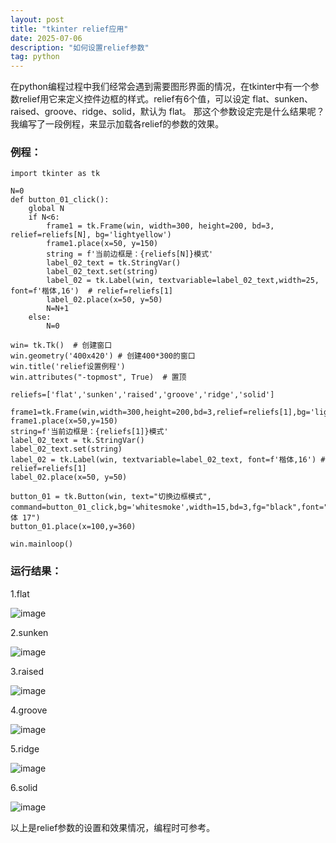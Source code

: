 ```yaml
---
layout: post
title: "tkinter relief应用"
date: 2025-07-06
description: "如何设置relief参数"
tag: python
---  
```

在python编程过程中我们经常会遇到需要图形界面的情况，在tkinter中有一个参数relief用它来定义控件边框的样式。relief有6个值，可以设定 flat、sunken、raised、groove、ridge、solid，默认为 flat。
那这个参数设定完是什么结果呢？我编写了一段例程，来显示加载各relief的参数的效果。

### 例程：
    
    import tkinter as tk

    N=0
    def button_01_click():
        global N
        if N<6:
            frame1 = tk.Frame(win, width=300, height=200, bd=3, relief=reliefs[N], bg='lightyellow')
            frame1.place(x=50, y=150)
            string = f'当前边框是：{reliefs[N]}模式'
            label_02_text = tk.StringVar()
            label_02_text.set(string)
            label_02 = tk.Label(win, textvariable=label_02_text,width=25, font=f'楷体,16')  # relief=reliefs[1]
            label_02.place(x=50, y=50)
            N=N+1
        else:
            N=0
    
    win= tk.Tk()  # 创建窗口
    win.geometry('400x420') # 创建400*300的窗口
    win.title('relief设置例程')
    win.attributes("-topmost", True)  # 置顶
    
    reliefs=['flat','sunken','raised','groove','ridge','solid']
    
    frame1=tk.Frame(win,width=300,height=200,bd=3,relief=reliefs[1],bg='lightyellow')
    frame1.place(x=50,y=150)
    string=f'当前边框是：{reliefs[1]}模式'
    label_02_text = tk.StringVar()
    label_02_text.set(string)
    label_02 = tk.Label(win, textvariable=label_02_text, font=f'楷体,16') # relief=reliefs[1]
    label_02.place(x=50, y=50)
    
    button_01 = tk.Button(win, text="切换边框模式", command=button_01_click,bg='whitesmoke',width=15,bd=3,fg="black",font="楷体 17")
    button_01.place(x=100,y=360)
    
    win.mainloop()

    

### 运行结果：  
1.flat 

![image](https://github.com/user-attachments/assets/6a39f780-43b1-4d3a-ab29-0f4e337cf61b)


2.sunken

![image](https://github.com/user-attachments/assets/1b3c2f3b-ae72-4515-9fd1-49657e54141f)

3.raised

![image](https://github.com/user-attachments/assets/e7f90b76-a821-4ecf-8deb-d6797c6cbb02)

4.groove

![image](https://github.com/user-attachments/assets/c76f78c6-de80-47ab-9621-49f6f10e4774)

5.ridge

![image](https://github.com/user-attachments/assets/6c748508-3d3d-449f-a3ad-b800e75ea60f)

6.solid

![image](https://github.com/user-attachments/assets/7394900a-bb3c-44e8-b7f4-a7bbb386405d)

以上是relief参数的设置和效果情况，编程时可参考。






